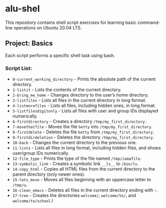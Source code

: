 # alu-shel
This repository contains shell script exercises for learning basic command-line operations on Ubuntu 20.04 LTS.

## Project: Basics

Each script performs a specific shell task using bash.

### Script List:

- `0-current_working_directory` - Prints the absolute path of the current directory.
- `1-listit` - Lists the contents of the current directory.
- `2-bring_me_home` - Changes directory to the user’s home directory.
- `3-listfiles` - Lists all files in the current directory in long format.
- `4-listmorefiles` - Lists all files, including hidden ones, in long format.
- `5-listfilesdigitonly` - Lists all files with user and group IDs displayed numerically.
- `6-firstdirectory` - Creates a directory `/tmp/my_first_directory`.
- `7-movethatfile` - Moves the file `betty` into `/tmp/my_first_directory`.
- `8-firstdelete` - Deletes the file `betty` from `/tmp/my_first_directory`.
- `9-firstdirdeletion` - Deletes the directory `/tmp/my_first_directory`.
- `10-back` - Changes the current directory to the previous one.
- `11-lists` - Lists all files in long format, including hidden files, and shows user/group IDs numerically.
- `12-file_type` - Prints the type of the file named `/tmp/iamafile`.
- `13-symbolic_link` - Creates a symbolic link `__ls__` to `/bin/ls`.
- `14-copy_html` - Copies all HTML files from the current directory to the parent directory (only newer ones).
- `15-lets_move` - Moves all files beginning with an uppercase letter to `/tmp/u`.
- `16-clean_emacs` - Deletes all files in the current directory ending with `~`.
- `17-tree` - Creates the directories `welcome/`, `welcome/to/`, and `welcome/to/school`.l
